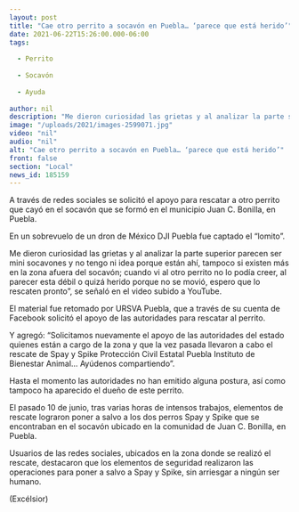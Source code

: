 ```yaml
---
layout: post
title: "Cae otro perrito a socavón en Puebla… ‘parece que está herido’"
date: 2021-06-22T15:26:00.000-06:00
tags:
  
  - Perrito
  
  - Socavón
  
  - Ayuda
  
author: nil
description: "Me dieron curiosidad las grietas y al analizar la parte superior… vi al otro perrito no lo podía creer, al parecer esta débil o quizá herido porque no se movió, se indicó"
image: "/uploads/2021/images-2599071.jpg"
video: "nil"
audio: "nil"
alt: "Cae otro perrito a socavón en Puebla… ‘parece que está herido’"
front: false
section: "Local"
news_id: 185159
---
```


A través de redes sociales se solicitó el apoyo para rescatar a otro perrito que cayó en el socavón que se formó en el municipio Juan C. Bonilla, en Puebla.

En un sobrevuelo de un dron de México DJI Puebla fue captado el “lomito”.

Me dieron curiosidad las grietas y al analizar la parte superior parecen ser mini socavones y no tengo ni idea porque están ahí, tampoco si existen más en la zona afuera del socavón; cuando vi al otro perrito no lo podía creer, al parecer esta débil o quizá herido porque no se movió, espero que lo rescaten pronto”, se señaló en el video subido a YouTube.

El material fue retomado por URSVA Puebla, que a través de su cuenta de Facebook solicitó el apoyo de las autoridades para rescatar al perrito.

Y agregó: “Solicitamos nuevamente el apoyo de las autoridades del estado quienes están a cargo de la zona y que la vez pasada llevaron a cabo el rescate de Spay y Spike  Protección Civil Estatal Puebla Instituto de Bienestar Animal… Ayúdenos compartiendo”.

Hasta el momento las autoridades no han emitido alguna postura, así como tampoco ha aparecido el dueño de este perrito.

El pasado 10 de junio, tras varias horas de intensos trabajos, elementos de rescate lograron poner a salvo a los dos perros  Spay y Spike que se encontraban en el socavón ubicado en la comunidad de Juan C. Bonilla, en Puebla.

Usuarios de las redes sociales, ubicados en la zona donde se realizó el rescate, destacaron que los elementos de seguridad realizaron las operaciones para poner a salvo a Spay y Spike, sin arriesgar a ningún ser humano.

(Excélsior)